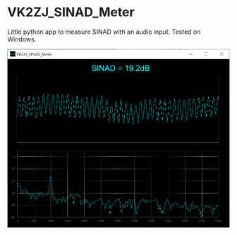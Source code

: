 # VK2ZJ_SINAD_Meter
Little python app to measure SINAD with an audio input. Tested on Windows.


![alt text](https://github.com/VK2ZJ/VK2ZJ_SINAD_Meter/blob/main/VK2ZJ_SINAD_Meter.png?raw=true)
